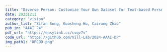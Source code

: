 ```yaml
---
title: "Diverse Person: Customize Your Own Dataset for Text-based Person Search"
date: 20231211
category: "vision"
author_list: "Zifan Song, Guosheng Hu, Cairong Zhao"
pub_in: "AAAI 24"
pdf_url: "https://easylink.cc/cvqv7v"
code_url: "https://github.com/Vill-Lab/2024-AAAI-DP"
img_path1: "DPCOD.png"
---
```

